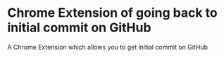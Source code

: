# Chrome Extension of going back to initial commit on GitHub

A Chrome Extension which allows you to get initial commit on GitHub
